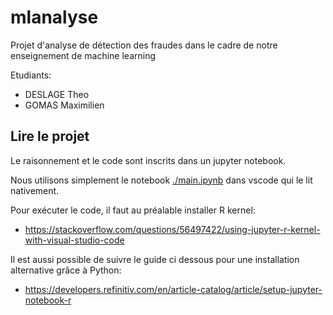 # mlanalyse

Projet d'analyse de détection des fraudes dans le cadre de notre enseignement de machine learning

Etudiants:

- DESLAGE Theo
- GOMAS Maximilien

## Lire le projet

Le raisonnement et le code sont inscrits dans un jupyter notebook.

Nous utilisons simplement le notebook [./main.ipynb](main.ipynb) dans vscode qui le lit nativement.

Pour exécuter le code, il faut au préalable installer R kernel:

- <https://stackoverflow.com/questions/56497422/using-jupyter-r-kernel-with-visual-studio-code>

Il est aussi possible de suivre le guide ci dessous pour une installation alternative grâce à Python:

- <https://developers.refinitiv.com/en/article-catalog/article/setup-jupyter-notebook-r>
